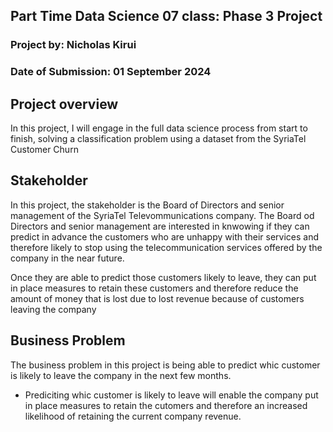 ## Part Time Data Science 07 class: Phase 3 Project
### Project by: Nicholas Kirui
### Date of Submission: 01 September 2024

## Project overview

In this project, I will engage in the full data science process from start to finish, solving a classification problem using a dataset from the SyriaTel Customer Churn

## Stakeholder

In this project, the stakeholder is the Board of Directors and senior management of the SyriaTel Televommunications company. 
The Board od Directors and senior management are interested in knwowing if they can predict in advance the customers who are unhappy with their services and therefore likely to stop using the telecommunication services offered by the company in the near future. 

Once they are able to predict those customers likely to leave, they can put in place measures to retain these customers and therefore reduce the amount of money that is lost due to lost revenue because of customers leaving the company

## Business Problem

The business problem in this project is being able to predict whic customer is likely to leave the company in the next few months.
- Prediciting whic customer is likely to leave will enable the company put in place measures to retain the cutomers and therefore an increased likelihood of retaining the current company revenue.

